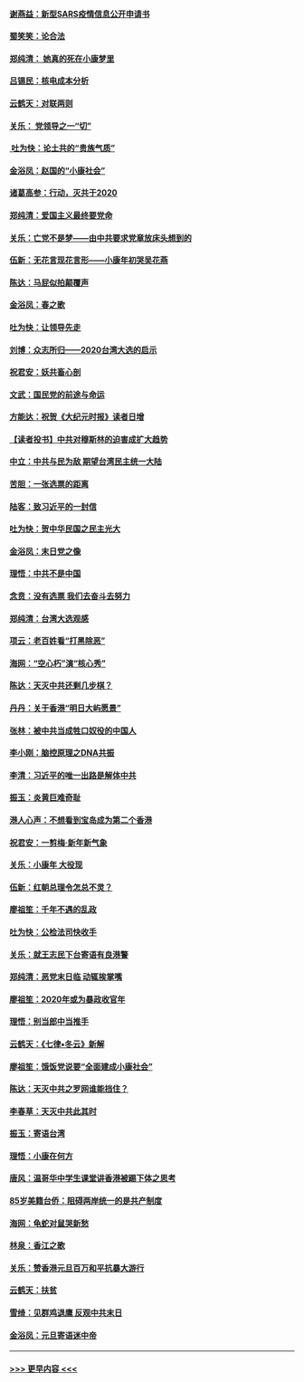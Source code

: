 #### [谢燕益：新型SARS疫情信息公开申请书](../pages/nsc993/n11808840.md?t=01220422) 
#### [蜀笑笑：论合法](../pages/nsc993/n11808064.md?t=01220422) 
#### [郑纯清： 她真的死在小康梦里](../pages/nsc993/n11806623.md?t=01220422) 
#### [吕锡民：核电成本分析](../pages/nsc993/n11806284.md?t=01220422) 
#### [云鹤天：对联两则](../pages/nsc993/n11805957.md?t=01220422) 
#### [关乐： 党领导之一“切”](../pages/nsc993/n11804505.md?t=01220422) 
#### [ 吐为快：论土共的“贵族气质”](../pages/nsc993/n11804490.md?t=01220422) 
#### [金浴凤：赵国的“小康社会”](../pages/nsc993/n11804452.md?t=01220422) 
#### [诸葛高参：行动，灭共于2020](../pages/nsc993/n11804120.md?t=01220422) 
#### [郑纯清：爱国主义最终要党命](../pages/nsc993/n11802197.md?t=01220422) 
#### [关乐：亡党不是梦——由中共要求党章放床头想到的](../pages/nsc993/n11802156.md?t=01220422) 
#### [伍新：无花言现花言形——小康年初哭吴花燕](../pages/nsc993/n11800044.md?t=01220422) 
#### [陈达：马屁似拍颠覆声](../pages/nsc993/n11800010.md?t=01220422) 
#### [金浴凤：春之歌](../pages/nsc993/n11797687.md?t=01220422) 
#### [吐为快：让领导先走](../pages/nsc993/n11797512.md?t=01220422) 
#### [刘博：众志所归——2020台湾大选的启示](../pages/nsc993/n11796878.md?t=01220422) 
#### [祝君安：妖共畜心剖](../pages/nsc993/n11794273.md?t=01220422) 
#### [文武：国民党的前途与命运](../pages/nsc993/n11794198.md?t=01220422) 
#### [方能达：祝贺《大纪元时报》读者日增](../pages/nsc993/n11793807.md?t=01220422) 
#### [【读者投书】中共对穆斯林的迫害成扩大趋势](../pages/nsc993/n11791371.md?t=01220422) 
#### [中立：中共与民为敌 期望台湾民主统一大陆](../pages/nsc993/n11790392.md?t=01220422) 
#### [苦胆：一张选票的距离](../pages/nsc993/n11788914.md?t=01220422) 
#### [陆客：致习近平的一封信](../pages/nsc993/n11788867.md?t=01220422) 
#### [吐为快：贺中华民国之民主光大](../pages/nsc993/n11788618.md?t=01220422) 
#### [金浴凤：末日党之像](../pages/nsc993/n11787475.md?t=01220422) 
#### [理悟：中共不是中国](../pages/nsc993/n11787463.md?t=01220422) 
#### [念贲：没有选票  我们去奋斗去努力](../pages/nsc993/n11787398.md?t=01220422) 
#### [郑纯清：台湾大选观感](../pages/nsc993/n11786210.md?t=01220422) 
#### [项云：老百姓看“打黑除恶”](../pages/nsc993/n11785398.md?t=01220422) 
#### [海网：“空心朽”演“核心秀”](../pages/nsc993/n11783874.md?t=01220422) 
#### [陈达：天灭中共还剩几步棋？](../pages/nsc993/n11783719.md?t=01220422) 
#### [丹丹：关于香港“明日大屿愿景”](../pages/nsc993/n11783273.md?t=01220422) 
#### [张林：被中共当成牲口奴役的中国人](../pages/nsc993/n11782397.md?t=01220422) 
#### [李小刚：脑控原理之DNA共振](../pages/nsc993/n11780962.md?t=01220422) 
#### [李清：习近平的唯一出路是解体中共](../pages/nsc993/n11780866.md?t=01220422) 
#### [振玉：炎黄巨难奇耻](../pages/nsc993/n11779632.md?t=01220422) 
#### [港人心声：不想看到宝岛成为第二个香港](../pages/nsc993/n11778817.md?t=01220422) 
#### [祝君安：一剪梅‧新年新气象](../pages/nsc993/n11776340.md?t=01220422) 
#### [关乐：小康年 大役现](../pages/nsc993/n11774213.md?t=01220422) 
#### [伍新：红朝总理令怎总不灵？](../pages/nsc993/n11770813.md?t=01220422) 
#### [廖祖笙：千年不遇的乱政](../pages/nsc993/n11770373.md?t=01220422) 
#### [吐为快：公检法司快收手](../pages/nsc993/n11770359.md?t=01220422) 
#### [关乐：就王志民下台寄语有良港警](../pages/nsc993/n11769903.md?t=01220422) 
#### [郑纯清：恶党末日临 动辄挨掌嘴](../pages/nsc993/n11769356.md?t=01220422) 
#### [廖祖笙：2020年或为暴政收官年](../pages/nsc993/n11768216.md?t=01220422) 
#### [理悟：别当郎中当推手](../pages/nsc993/n11768243.md?t=01220422) 
#### [云鹤天：《七律▪冬云》新解](../pages/nsc993/n11768204.md?t=01220422) 
#### [廖祖笙：饿饭党说要“全面建成小康社会”](../pages/nsc993/n11767482.md?t=01220422) 
#### [陈达：天灭中共之罗网谁能挡住？](../pages/nsc993/n11767465.md?t=01220422) 
#### [李春草：天灭中共此其时](../pages/nsc993/n11767452.md?t=01220422) 
#### [振玉：寄语台湾](../pages/nsc993/n11767432.md?t=01220422) 
#### [理悟：小康在何方](../pages/nsc993/n11767394.md?t=01220422) 
#### [唐风：温哥华中学生课堂讲香港被踢下体之思考](../pages/nsc993/n11766848.md?t=01220422) 
#### [85岁美籍台侨：阻碍两岸统一的是共产制度](../pages/nsc993/n11765043.md?t=01220422) 
#### [海网：龟蛇对鼠哭新愁](../pages/nsc993/n11764895.md?t=01220422) 
#### [林泉：香江之歌](../pages/nsc993/n11764415.md?t=01220422) 
#### [关乐：赞香港元旦百万和平抗暴大游行](../pages/nsc993/n11764382.md?t=01220422) 
#### [云鹤天：扶贫](../pages/nsc993/n11764245.md?t=01220422) 
#### [雪绮：见群鸡退鹰  反观中共末日](../pages/nsc993/n11762112.md?t=01220422) 
#### [金浴凤：元旦寄语迷中帝](../pages/nsc993/n11761788.md?t=01220422) 

----
#### [ >>> 更早内容 <<< ](../indexes/nsc993-earlier.md)
